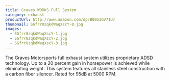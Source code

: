 ```yaml
---
title: Graves WORKS Full System
category: exhaust
productUrl: http://www.amazon.com/dp/B005IGV7IU/
thumbnail: SGfrr8zqkdWaqXscY-0.jpg
images:
  - SGfrr8zqkdWaqXscY-1.jpg
  - SGfrr8zqkdWaqXscY-2.jpg
  - SGfrr8zqkdWaqXscY-3.jpg
---
```


The Graves Motorsports full exhaust system utilizes proprietary ADSD technology. Up to a 20 percent gain in horsepower is achieved while eliminating weight. This system features all stainless steel construction with a carbon fiber silencer. Rated for 95dB at 5000 RPM.

